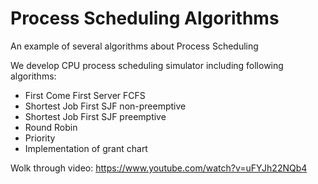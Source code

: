 # Process Scheduling Algorithms
An example of several algorithms about Process Scheduling

We develop CPU process scheduling simulator including following algorithms:

- First Come First Server FCFS
- Shortest Job First SJF non-preemptive
- Shortest Job First SJF preemptive
- Round Robin
- Priority
- Implementation of grant chart


Wolk through video:
https://www.youtube.com/watch?v=uFYJh22NQb4
